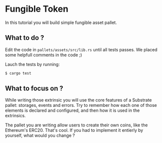 # Fungible Token

In this tutorial you will build simple fungible asset pallet.

## What to do ?

Edit the code in `pallets/assets/src/lib.rs` until all tests passes.
We placed some helpfull comments in the code ;)

Lauch the tests by running:

```sh
$ cargo test
```

## What to focus on ?

While writing those extrinsic you will use the core features of a Substrate pallet: storages, events and errors.
Try to remember how each one of those elements is declared and configured, and then how it is used in the extrinsics.

The pallet you are writing allow users to create their own coins, like the Ethereum's ERC20. That's cool. If you had to implement it entierly by yourself, what would you change ? 
